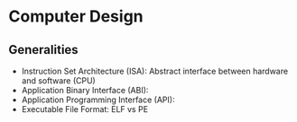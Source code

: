# Computer Design
## Generalities
* Instruction Set Architecture (ISA): Abstract interface between hardware and software (CPU)
* Application Binary Interface (ABI): 
* Application Programming Interface (API):
* Executable File Format: ELF vs PE
